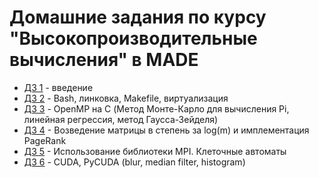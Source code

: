# Домашние задания по курсу "Высокопроизводительные вычисления" в MADE

- [ДЗ 1](https://github.com/alexyar88/made_hpc_2020/tree/master/hw1) - введение
- [ДЗ 2](https://github.com/alexyar88/made_hpc_2020/tree/master/hw2) - Bash, линковка, Makefile, виртуализация
- [ДЗ 3](https://github.com/alexyar88/made_hpc_2020/tree/master/hw3) - OpenMP на C (Метод Монте-Карло для вычисления Pi, линейная регрессия, метод Гаусса-Зейделя)
- [ДЗ 4](https://github.com/alexyar88/made_hpc_2020/tree/master/hw4) - Возведение матрицы в степень за log(m) и имплементация PageRank
- [ДЗ 5](https://github.com/alexyar88/made_hpc_2020/tree/master/hw5) - Использование библиотеки MPI. Клеточные автоматы
- [ДЗ 6](https://github.com/alexyar88/made_hpc_2020/tree/master/hw6) - CUDA, PyCUDA (blur, median filter, histogram)

